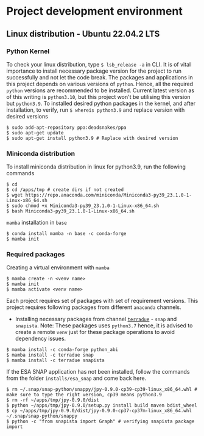 # Project development environment

## Linux distribution - Ubuntu 22.04.2 LTS

### Python Kernel
To check your linux distribution, type `$ lsb_release -a` in CLI. It is of vital importance to install necessary package version for the project to run successfully and not let the code break. The packages and applications in this project depends on various versions of `python`. Hence, all the required `python` versions are recommended to be installed. Current latest version as of this writing is `python3.10`, but this project won't be utilising this version but `python3.9`. To installed desired python packages in the kernel, and after installation, to verify, run `$ whereis python3.9` and replace version with desired versions
```
$ sudo add-apt-repository ppa:deadsnakes/ppa
$ sudo apt-get update
$ sudo apt-get install python3.9 # Replace with desired version
```

### Miniconda distribution
To install miniconda distribution in linux for python3.9, run the following commands
```
$ cd
$ cd /apps/tmp # create dirs if not created
$ wget https://repo.anaconda.com/miniconda/Miniconda3-py39_23.1.0-1-Linux-x86_64.sh
$ sudo chmod +x Miniconda3-py39_23.1.0-1-Linux-x86_64.sh
$ bash Miniconda3-py39_23.1.0-1-Linux-x86_64.sh
```

`mamba` installation in `base`
```
$ conda install mamba -n base -c conda-forge
$ mamba init
```

### Required packages
Creating a virtual environment with `mamba`
```
$ mamba create -n <venv name>
$ mamba init
$ mamba activate <venv name> 
```

Each project requires set of packages with set of requirement versions. This project requires following packages from different `anaconda` channels.
* Installing necessary packages from channel [`terradue`](https://anaconda.org/Terradue/repo) - `snap` and `snapista`. Note: These packages uses `python3.7` hence, it is advised to create a remote `venv` just for these package operations to avoid dependency issues. 
```
$ mamba install -c conda-forge python_abi
$ mamba install -c terradue snap
$ mamba install -c terradue snapista
```
If the ESA SNAP application has not been installed, follow the commands from the folder `installs/esa_snap` and come back here.
```
$ rm ~/.snap/snap-python/snappy/jpy-0.9.0-cp39-cp39-linux_x86_64.whl # make sure to type the right version, cp39 means python3.9
$ rm -rf ~/apps/tmp/jpy-0.9.0/dist
$ python ~/apps/tmp/jpy-0.9.0/setup.py install build maven bdist_wheel
$ cp ~/apps/tmp/jpy-0.9.0/dist/jpy-0.9.0-cp37-cp37m-linux_x86_64.whl ~/.snap/snap-python/snappy
$ python -c "from snapista import Graph" # verifying snapista package import
```
